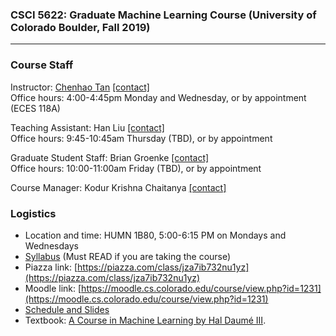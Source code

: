 ### CSCI 5622: Graduate Machine Learning Course (University of Colorado Boulder, Fall 2019)
***


### Course Staff

Instructor: [Chenhao Tan](https://chenhaot.com) [\[contact\]](mailto:Chenhao.Tan@colorado.edu)   
Office hours: 4:00-4:45pm Monday and Wednesday, or by appointment (ECES 118A)


Teaching Assistant: Han Liu [\[contact\]](mailto:Han.Liu@colorado.edu)  
Office hours: 9:45-10:45am Thursday (TBD), or by appointment

Graduate Student Staff: Brian Groenke [\[contact\]](mailto:brgr6137@colorado.edu)  
Office hours: 10:00-11:00am Friday (TBD), or by appointment

Course Manager: Kodur Krishna Chaitanya [\[contact\]](mailto:kodur.chaitanya@colorado.edu)


### Logistics

* Location and time: HUMN 1B80, 5:00-6:15 PM on Mondays and Wednesdays
* [Syllabus](https://github.com/BoulderDS/CSCI5622-Machine-Learning/blob/master/info/syllabus.md) (Must READ if you are taking the course)
* Piazza link: [https://piazza.com/class/jza7ib732nu1yz](https://piazza.com/class/jza7ib732nu1yz)
* Moodle link: [https://moodle.cs.colorado.edu/course/view.php?id=1231](https://moodle.cs.colorado.edu/course/view.php?id=1231)
* [Schedule and Slides](https://github.com/BoulderDS/CSCI5622-Machine-Learning/blob/master/info/schedule.md)
* Textbook: [A Course in Machine Learning by Hal Daumé III](http://ciml.info/).


